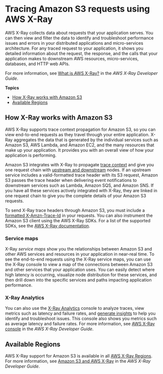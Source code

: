 # Tracing Amazon S3 requests using AWS X\-Ray<a name="tracing_requests_using_xray"></a>

AWS X\-Ray collects data about requests that your application serves\. You can then view and filter the data to identify and troubleshoot performance issues and errors in your distributed applications and micro\-services architecture\. For any traced request to your application, it shows you detailed information about the request, the response, and the calls that your application makes to downstream AWS resources, micro\-services, databases, and HTTP web APIs\. 

For more information, see [What is AWS X\-Ray?](https://docs.aws.amazon.com/xray/latest/devguide/aws-xray.html) in the *AWS X\-Ray Developer Guide*\.

**Topics**
+ [How X\-Ray works with Amazon S3](#tracing_requests_using_xray-s3)
+ [Available Regions](#tracing_requests_using_xray-regions)

## How X\-Ray works with Amazon S3<a name="tracing_requests_using_xray-s3"></a>

AWS X\-Ray supports trace context propagation for Amazon S3, so you can view end\-to\-end requests as they travel through your entire application\. X\-Ray aggregates the data that is generated by the individual services such as Amazon S3, AWS Lambda, and Amazon EC2, and the many resources that make up your application\. It provides you with an overall view of how your application is performing\. 

Amazon S3 integrates with X\-Ray to propagate [ trace context](https://www.w3.org/TR/trace-context/#:~:text=Trace%20context%20is%20split%20into,design%20focuses%20on%20fast%20parsing) and give you one request chain with [upstream and downstream](https://docs.aws.amazon.com/xray/latest/devguide/xray-concepts.html) nodes\. If an upstream service includes a valid\-formatted trace header with its S3 request, Amazon S3 passes the trace header when delivering event notifications to downstream services such as Lambda, Amazon SQS, and Amazon SNS\. If you have all these services actively integrated with X\-Ray, they are linked in one request chain to give you the complete details of your Amazon S3 requests\.

To send X\-Ray trace headers through Amazon S3, you must include a [formatted X\-Amzn\-Trace\-Id](https://docs.aws.amazon.com/xray/latest/devguide/xray-concepts.html#xray-concepts-tracingheader) in your requests\. You can also instrument the Amazon S3 client using the AWS X\-Ray SDKs\. For a list of the supported SDKs, see the [AWS X\-Ray documentation](https://docs.aws.amazon.com/xray/index.html)\.

### Service maps<a name="tracing_requests_using_xray-s3-maps"></a>

X\-Ray *service maps* show you the relationships between Amazon S3 and other AWS services and resources in your application in near\-real time\. To see the end\-to\-end requests using the X\-Ray service maps, you can use the X\-Ray console to view a map of the connections between Amazon S3 and other services that your application uses\. You can easily detect where high latency is occurring, visualize node distribution for these services, and then drill down into the specific services and paths impacting application performance\. 

### X\-Ray Analytics<a name="tracing_requests_using_xray-s3-analytics"></a>

You can also use the [ X\-Ray Analytics](https://docs.aws.amazon.com/xray/latest/devguide/xray-console-analytics.html) console to analyze traces, view metrics such as latency and failure rates, and [generate insights](https://docs.aws.amazon.com/xray/latest/devguide/xray-console-insights.html) to help you identify and troubleshoot issues\. This console also shows you metrics such as average latency and failure rates\. For more information, see [AWS X\-Ray console](https://docs.aws.amazon.com/xray/latest/devguide/xray-console.html) in the *AWS X\-Ray Developer Guide*\.

## Available Regions<a name="tracing_requests_using_xray-regions"></a>

AWS X\-Ray support for Amazon S3 is available in all [ AWS X\-Ray Regions](http://aws.amazon.com/about-aws/global-infrastructure/regional-product-services/)\. For more information, see [Amazon S3 and AWS X\-Ray](https://docs.aws.amazon.com/xray/latest/devguide/xray-services-s3.html) in the *AWS X\-Ray Developer Guide*\.